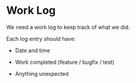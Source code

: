 # Work Log

We need a work log to keep track of what we did.

Each log entry should have:

* Date and time

* Work completed \(feature / bugfix / test\)

* Anything unexpected




